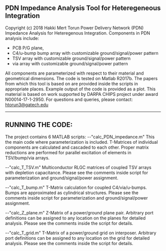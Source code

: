PDN Impedance Analysis Tool for Heteregeneous Integration 
--------------------------------------------------------------------------------------------------------------------
Copyright (c) 2018 Hakki Mert Torun
Power Delivery Network (PDN) Impedance Analysis for Heteregenous Integration. 
Components in PDN analysis include:
 - PCB P/G plane,
 - C4/u-bump bump array with customizable ground/signal/power pattern
 - TSV array with customizable ground/signal/power pattern
 - via array with customizable ground/signal/power pattern
 
All components are parameterized with respect to their material and geometrical dimensions. 
The code is tested on Matlab R2017b.
The papers from which this tool is based on are provided inside the scripts in appropriate places.
Example output of the code is provided as a plot.
This material is based on work supported by DARPA CHIPS project under award N00014-17-1-2950.
For questions and queries, please contact: htorun3@gatech.edu

--------------------------------------------------------------------------------------------------------------------

RUNNING THE CODE:
--------------------------------------------------------------------------------------------------------------------
The project contains 6 MATLAB scripts:
--"calc_PDN_impedance.m"
This the main code where parameterization is included.
T-Matrices of individual components are calculated and cascaded to each other.
Proper matrix reductions are performed for parallel excitation of elements in TSV/bump/via arrays.

--"calc_T_TSV.m"
Multiconductor RLGC matrices of coupled TSV arrays with depletion capacitance.
Please see the comments inside script for parameterization and ground/signal/power assignment.

--"calc_T_bump.m"
T-Matrix calculation for coupled C4/via/u-bumps. Bumps are approximated as cylindrical structures.
Please see the comments inside script for parameterization and ground/signal/power assignment.

--"calc_Z_plane.m"
Z-Matrix of a power/ground plane pair. Arbitrary port definitions can be assigned to any location
on the planes for detailed analysis. Please see the comments inside the script for details.

--"calc_T_grid.m"
T-Matrix of a power/ground grid on interposer. Arbitrary port definitions can be assigned to any location
on the grid for detailed analysis. Please see the comments inside the script for details.
